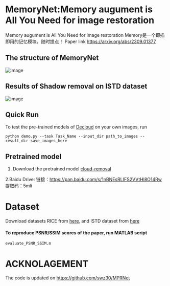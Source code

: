 # MemoryNet:Memory augument is All You Need for image restoration
Memory augument is All You Need for image restoration
Memory是一个即插即用的记忆模块，随时提点！
Paper link https://arxiv.org/abs/2309.01377


## The structure of MemoryNet
![image](https://github.com/zhangbaijin/MPRNet-Cloud-removal/blob/main/structure.png)

## Results of Shadow removal on ISTD dataset
![image](https://github.com/zhangbaijin/MPRNet-Cloud-removal/blob/main/shadow-results.jpg)

## Quick Run

To test the pre-trained models of [Decloud](https://drive.google.com/drive/folders/1hJQVQopWMD0WazeQzZC2eDbtirXkGILO?usp=sharing) on your own images, run 
```
python demo.py --task Task_Name --input_dir path_to_images --result_dir save_images_here
```

## Pretrained model


1. Download the pretrained model [cloud-removal](https://drive.google.com/drive/folders/1hJQVQopWMD0WazeQzZC2eDbtirXkGILO?usp=sharing)

2.Baidu Drive: 链接：https://pan.baidu.com/s/1nBNEsRLIFS2VVtHl8O14Rw 提取码：5mli

# Dataset 
Download datasets RICE from [here](https://github.com/BUPTLdy/RICE_DATASET), and ISTD dataset from [here](https://github.com/nhchiu/Shadow-Removal-ISTD)

#### To reproduce PSNR/SSIM scores of the paper, run MATLAB script
```
evaluate_PSNR_SSIM.m
```
# ACKNOLAGEMENT
The code is updated on https://github.com/swz30/MPRNet
